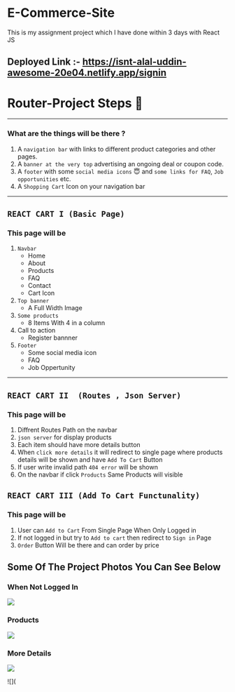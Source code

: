 # E-Commerce-Site
This is my assignment project which I have done within 3 days with React JS

## Deployed Link :- https://isnt-alal-uddin-awesome-20e04.netlify.app/signin

# Router-Project Steps 🔢
---
### What are the things will be there ?

1. A ```navigation bar``` with links to different product categories and other pages.
2. A ```banner at the very top``` advertising an ongoing deal or coupon code.
3. A ```footer``` with some ```social media icons``` 😇 and ```some links for FAQ```, ```Job opportunities``` etc.
4. A ```Shopping Cart``` Icon on your navigation bar

---

## ```REACT CART I (Basic Page)```

### This page will be 
1. ```Navbar```
    - Home
    - About 
    - Products
    - FAQ
    - Contact
    - Cart Icon
2. ```Top banner```
    - A Full Width Image
3. ```Some products```
    - 8 Items With 4 in a column
4. Call to action
    - Register bannner
5. ```Footer```
    - Some social media icon
    - FAQ
    - Job Oppertunity
---
## ```REACT CART II  (Routes , Json Server)```

### This page will be

1. Diffrent Routes Path on the navbar
2. ```json server``` for display products
3. Each item should have more details button
4. When ```click more details``` it will redirect to single page where products details will be shown and have ```Add To Cart``` Button
5. If user write invalid path ```404 error``` will be shown
6. On the navbar if click ```Products``` Same Products will visible

## ```REACT CART III (Add To Cart Functunality)```

### This page will be 
1. User can ```Add to Cart``` From Single Page When Only Logged in 
2. If not logged in but try to ```Add to cart``` then redirect to ```Sign in``` Page
3. ```Order``` Button Will be there and can order by price

## Some Of The Project Photos You Can See Below

### When Not Logged In 

![](https://lh3.googleusercontent.com/z6N3Vuv4Mbc04cQ7UiAFxHpc-iZ27LAn1UwDBA-_8VVV8XWVBI2SOVW2ID7gtQbVQQ1uZEbOWyEmZdVRnp2TkYDl4MIC4aCe2RCrKW6z_WKidp4tH0nYPvsM7mSriJpx1BNtza7fh17nQWrZRMMzncdXvEqFtlBcEI8JhSVv65spod08brGRJcGuHckHZHBOkcmbW7WWMmDACg0nWZyvkHkB03hi5siRNBw4u8TFOtcktKqUIyF1Rcb_8Vl5LB-dQEqQZN74_IT-Wpg8XkX6H_kIv7v29agyDexzGOQWQQamXg7P5vrfvqQAcXZu8av2fgA08fpaOYVI33sKWNaOSCUJkmjyoNL9DQyJIVK9H9kZZj0a_MLla5yfl6F24O9CgZMhNmptdf-wtM2b4DDV6ZB2Ob8IlVU8FcCUd7jF61BQaVLKJ8ba3msrdAZ0LoO7rY9G3DZrVpUaZREgMJYCVoN4DENXlo87zRyKzATTrgtQujIIPMmpzKDVpAXRSx2t2rSs10p3a6NW0aikAv6RzDgyPwakyLXcgEE7Hf1Id0lQZU8mdIzCdehlVF6dLPzftfTXmfpBqldMM9vpDkPjoZM57LIpAG1HIrQT22FJA7Pk_yFCh4abCR_i3Ktcljsn00WR_UT9uDfiFBUHoVNH7FaA6b-PPsTS8LF1XTS4rZy2rMbSzTJ73MKBoF02TNhew47273PfXxBuMMiLa8aMfrXB7U35t7eO5cZxOk5phOs9zmHtYEnwtAxj8lVUeap_ogURaXeF6IPJoQeLqK3LvLHiUdXFYrsz5OxL2_8txRvLjEe2nVvaRWQ1JO56FqZJYm7J2tDA2SWlKOmjWZxHK7mCLMqR3gree3CbNZ2KHHks3oUsXbnfmexoHMk2PB5Ln0GkFqKMiz77cv3o8ZJKeCq_EWH3gmADqhCCjc9iRLZErDyPy0FTPJO3uYT-c6hF_jovQIWw3oSOeJZPegBKctagHfdFbwrZ-KTgSckjAR0CnnAClnsZy-6dqQYKverUMrtAP0Xvw3JcCOHpV2HJw6v7UQD4fhON_V466mqlGE2GOtY0B7xp_YCM2Lom=w1218-h452-no?authuser=0)

### Products 

![](https://lh3.googleusercontent.com/1a9oDv2214iQng74xqXA4hNIrECRF2IN9dvxu8aDhfg8wbiY_DD0D53_iFTtDenukZYp4j5AVAmi5s52w0NR54K3Nh64smvPV95lAzjrGGYSZa8ydPy58wXBWhATilWa7KDnOkKp6HbnRTwCAJUqrcaLK3JANbv2kmxMx9tZ6nsMGMdoL6C8GvVQAj12mx5US3D_YWQ9baadjvOJI7Te_BSMKfH5IWl5CkoBlZUxIwlq3nljH4E_cxTXVxNNeB81y_4KveLYKcKntqNPIwi3NWhrLGWtWI5YtR1QIL770p_ov9aOz_fh2SPKU8nexanA59G4_kBJPbQPaD7bfNCz308a4u2ZRTeLTVFp_2Kj0UJ7LrKMnKWF4SiGZwcx-05fF86HrNCNiwztAag_kEcNd2NXuHjBATfG0qI6HHI1C3G7N_42TSPlU5mk7NeLromvXuu4ZYCVkj2xatbqPnYGfnH7wt_eEyVeqjtepg-p3eWtTjkVkL1OTlh3eiDlbV8lXanto1b5CxsaOS41dEyPAELt6np4UTCh-DDgjjkbZp1n7aPnJghbZBMqebQy5mspb3qwwy3PN1yL3pzyBE--HTlHX06WjXcg7Y5tZPyrN_2kC1g20s4jpT5Mn8HddEiteFO0wGhxOWp6dQD62qTMlGGaGnDN_3oRNa4FYCnB7rwLHWvEAw4kPXo_LxNT5xxieY7bfTWBulbtKM3BJABvnpz5ZFsVls7g_XNEZgMGNEZHy8cI9ZCX4gC-DukNv5q7o2ocS7rqT2puK578KAtacWGiRPfaYr9Juaad7JTzoH8Lm9XI11AEzyZrWRUx-A9H04JMeutpQXXFpRzHM0UShPrK4kP5iRMX0pFQb8paiD9xLTHRg52_QGw3m1Hc0mzCL4S79NkMaq3pWOP07eRB3Z1Vk7e9GzbSVptPSB4pKg6IcfTqhS9FkQ3kwWnBeH2yxJU-P_Gz-a0T2mZJ8Vss452_uGnUDpUnLNqiV9foHs_--9GWKScYXW8gA6d8qDqtzv9o-NfiCwWe2INebg0-iK0DrqAaXPeK9WUJRC1mMUXJwKJGttFfnj09JU0k=w1237-h661-no?authuser=0)



### More Details 

![](https://lh3.googleusercontent.com/2a-TaUp8JVZyd_IySBkcdI2yHAh-Wgi_a6c1VytGftEL9InnyMlXNheLJZGy7HF0gq5I5NmmdXXu4JSdXyXxFNIms66T0uTiwsZDgdfinjCPn3vLm8JsgXwOJDcBRf3k5aPfgJ9Zb4Zvl4sRj1U17O9_sOQavIGXBJcAicF0MvCf_M90-KqUfU3lemuGe7MPKUFCSPKwkxNTIJ_O8fdTcZi9NqPJ264gMVe8fkhcUqZUIouqvB1njyjrEFfCjfROS57PV9TTHBdMQL_ZrTtwmmZUSySCkUM2NQlNWC047j16ldY-i-HWYsfYNgrj460-aT89mS_8TRfMZlqFN7k-HgvRCbpqbFoOLkxqbr8KCP3apqnszo0p94aDZ7I0rwOWfavDFuxNDaTwUawqii7g3lb_70D6goSBosMoV-mlcYdyVkvPjOADpPCx5-lxW4Z92F649u7NbkyJla6yN3ZjM3dGCxVcF-KeZ-8T0URaTGWWhAUP5Agio55ypvoWReiDrkFMosrDB2FqZmWJQM6Qo0YisjFSK9b6EmZJZEJMFMHF8BnEmde8sBuiqCc0e7HtMLlZtw-nSc1lTUSo9wiejV-umRUoAjk3R06EszB97WnMMJ7g6dMfFZo3_5XkdVLP59I1A7E1yxKF5ZLrycJxbzAwXqodrt50KzUOkMRROjZrZp8fRDb9HINkeNUnd4BHLAeAELj-p9N3u87bM2Ze4i3LzasGUHBPyv_rUUx8Anomi7qFMqOf4haYSzHGGl6HuYCZmOt75LGo6hGZwwZbYANzDnlGyTYawEgB--VtBtpzIpug5xaO20ZwMIkuyec_dGCo_pcE5JBrzwpgPPDadRhydRXKUSubNqDOLdFe8nS1m-kQ9tY5XTv4lUnbVZWi5UbX5rmr-oOqY4pTZzuwUml33_v_8ztTQbAFl5PBicn9WX4TD3VdG35n09U8sfby-w_OQ1y4CuFnn5_rDtVYX-RHv1ba7R80MP90SSoQpGFewjcQdpUIEzupePfuk7bNrTxPKvUG32tvSXtrATFrVZlC1RW4r_9rIwWydE6fsgoDp5n_cQs2jEWG77RN=w1163-h588-no?authuser=0)


![](


